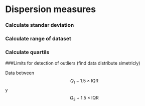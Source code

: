 # Dispersion measures

### Calculate standar deviation 

### Calculate range of dataset

### Calculate quartils

###Limits for detection of outliers (find data distribute simetricly)

Data between $$Q_1 -1.5 \times \text{IQR}$$ y $$Q_3 + 1.5 \times \text{IQR}$$

